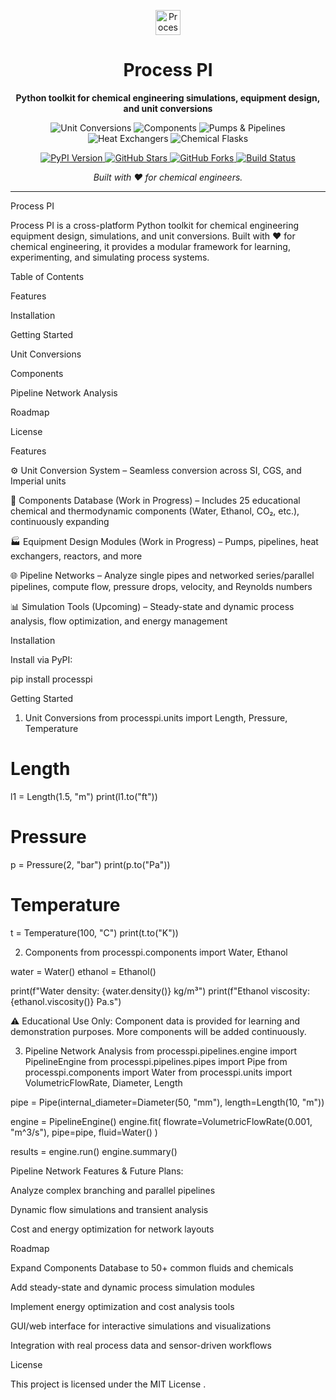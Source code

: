 <p align="center">
  <img src="https://img.shields.io/badge/Process_PI-🧪-blue?style=for-the-badge&logo=python" alt="Process PI Logo" height="40"/>
</p>

<h1 align="center">Process PI</h1>

<p align="center">
  <strong>Python toolkit for chemical engineering simulations, equipment design, and unit conversions</strong>
</p>

<p align="center">
  <img src="https://img.shields.io/badge/🛠_Unit_Conversions-blue?style=for-the-badge" alt="Unit Conversions"/>
  <img src="https://img.shields.io/badge/💧_Components-blue?style=for-the-badge" alt="Components"/>
  <img src="https://img.shields.io/badge/🏭_Pumps-Pipelines-blue?style=for-the-badge" alt="Pumps & Pipelines"/>
  <img src="https://img.shields.io/badge/♨️_Heat_Exchangers-blue?style=for-the-badge" alt="Heat Exchangers"/>
  <img src="https://img.shields.io/badge/⚗️_Chemical_Flasks-blue?style=for-the-badge" alt="Chemical Flasks"/>
</p>

<p align="center">
  <a href="https://pypi.org/project/processpi/">
    <img src="https://img.shields.io/pypi/v/processpi?style=for-the-badge&logo=pypi" alt="PyPI Version"/>
  </a>
  <a href="https://github.com/varma666/ProcessPi/stargazers">
    <img src="https://img.shields.io/github/stars/varma666/ProcessPi?style=for-the-badge&logo=github" alt="GitHub Stars"/>
  </a>
  <a href="https://github.com/varma666/ProcessPi/network/members">
    <img src="https://img.shields.io/github/forks/varma666/ProcessPi?style=for-the-badge&logo=github" alt="GitHub Forks"/>
  </a>
  <a href="https://github.com/varma666/ProcessPi/actions">
    <img src="https://img.shields.io/github/actions/workflow/status/varma666/ProcessPi/python-package.yml?branch=main&style=for-the-badge" alt="Build Status"/>
  </a>
</p>

<p align="center">
  <em>Built with ❤️ for chemical engineers.</em>
</p>

---

Process PI

Process PI is a cross-platform Python toolkit for chemical engineering equipment design, simulations, and unit conversions. Built with ❤️ for chemical engineering, it provides a modular framework for learning, experimenting, and simulating process systems.

Table of Contents

Features

Installation

Getting Started

Unit Conversions

Components

Pipeline Network Analysis

Roadmap

License

Features

⚙️ Unit Conversion System – Seamless conversion across SI, CGS, and Imperial units

🧪 Components Database (Work in Progress) – Includes 25 educational chemical and thermodynamic components (Water, Ethanol, CO₂, etc.), continuously expanding

🏭 Equipment Design Modules (Work in Progress) – Pumps, pipelines, heat exchangers, reactors, and more

🌐 Pipeline Networks – Analyze single pipes and networked series/parallel pipelines, compute flow, pressure drops, velocity, and Reynolds numbers

📊 Simulation Tools (Upcoming) – Steady-state and dynamic process analysis, flow optimization, and energy management

Installation

Install via PyPI:

pip install processpi

Getting Started
1. Unit Conversions
from processpi.units import Length, Pressure, Temperature

# Length
l1 = Length(1.5, "m")
print(l1.to("ft"))

# Pressure
p = Pressure(2, "bar")
print(p.to("Pa"))

# Temperature
t = Temperature(100, "C")
print(t.to("K"))

2. Components
from processpi.components import Water, Ethanol

water = Water()
ethanol = Ethanol()

print(f"Water density: {water.density()} kg/m³")
print(f"Ethanol viscosity: {ethanol.viscosity()} Pa.s")


⚠️ Educational Use Only: Component data is provided for learning and demonstration purposes. More components will be added continuously.

3. Pipeline Network Analysis
from processpi.pipelines.engine import PipelineEngine
from processpi.pipelines.pipes import Pipe
from processpi.components import Water
from processpi.units import VolumetricFlowRate, Diameter, Length

pipe = Pipe(internal_diameter=Diameter(50, "mm"), length=Length(10, "m"))

engine = PipelineEngine()
engine.fit(
    flowrate=VolumetricFlowRate(0.001, "m^3/s"),
    pipe=pipe,
    fluid=Water()
)

results = engine.run()
engine.summary()


Pipeline Network Features & Future Plans:

Analyze complex branching and parallel pipelines

Dynamic flow simulations and transient analysis

Cost and energy optimization for network layouts

Roadmap

Expand Components Database to 50+ common fluids and chemicals

Add steady-state and dynamic process simulation modules

Implement energy optimization and cost analysis tools

GUI/web interface for interactive simulations and visualizations

Integration with real process data and sensor-driven workflows

License

This project is licensed under the MIT License
.
